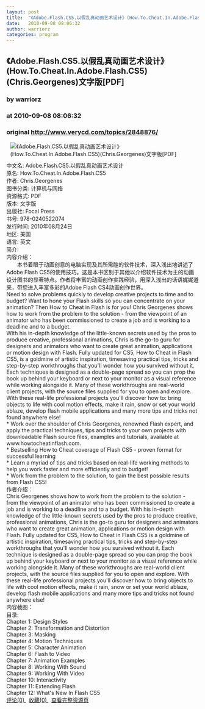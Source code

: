 ```yaml
---
layout: post
title:  "《Adobe.Flash.CS5.以假乱真动画艺术设计》(How.To.Cheat.In.Adobe.Flash.CS5)(Chris.Georgenes)文字版[PDF]"
date:   2010-09-08 08:06:32
author: warriorz
categories: program
---
```


## 《Adobe.Flash.CS5.以假乱真动画艺术设计》(How.To.Cheat.In.Adobe.Flash.CS5)(Chris.Georgenes)文字版[PDF]
### by warriorz
### at 2010-09-08 08:06:32
### original <http://www.verycd.com/topics/2848876/>

<img src="http://image-7.verycd.com/6064cb7b1aa589068b2107f10714651e35522(280x)/thumb.jpg" alt="《Adobe.Flash.CS5.以假乱真动画艺术设计》(How.To.Cheat.In.Adobe.Flash.CS5)(Chris.Georgenes)文字版[PDF]" style="float:right;padding:0 0 10px 10px">
				中文名: Adobe.Flash.CS5.以假乱真动画艺术设计<br>原名: How.To.Cheat.In.Adobe.Flash.CS5<br>作者: Chris.Georgenes<br>图书分类: 计算机与网络<br>资源格式: PDF<br>版本: 文字版<br>出版社: Focal Press<br>书号: 978-0240522074<br>发行时间: 2010年08月24日<br>地区: 美国<br>语言: 英文<br>简介:         <br>内容介绍：<br>　　本书着眼于动画创意的电脑实现及其所需酫的软件技术，深入浅出地讲述了Adobe Flash CS5的使用技巧。这是本书区别于其他以介绍软件技术为主的动画设计图书的显著特点。作者将丰富的动画创作实践经验，用深入浅出的话语娓娓道来，带您进入丰富多彩的Adobe Flash CS4动画创作世界。<br>Need to solve problems quickly to develop creative projects to time and to budget? Want to hone your Flash skills so you can concentrate on your animation? Then How to Cheat in Flash is for you! Chris Georgenes shows how to work from the problem to the solution - from the viewpoint of an animator who has been commissioned to create a job and is working to a deadline and to a budget.<br>With his in-depth knowledge of the little-known secrets used by the pros to produce creative, professional animations, Chris is the go-to guru for designers and animators who want to create great animation, applications or motion design with Flash. Fully updated for CS5, How to Cheat in Flash CS5, is a goldmine of artistic inspiration, timesaving practical tips, tricks and step-by-step workthroughs that you'll wonder how you survived without it.<br>Each techniques is designed as a double-page spread so you can prop the book up behind your keyboard or next to your monitor as a visual reference while working alongside it. Many of these workthroughs are real-world client projects, with the source files supplied for you to open and explore. With these real-life professional projects you'll discover how to: bring objects to life with cool motion effects, make it rain, snow or set your world ablaze, develop flash mobile applications and many more tips and tricks not found anywhere else!<br>* Work over the shoulder of Chris Georgenes, renowned Flash expert, and apply the practical techniques, tips and tricks to your own projects with downloadable Flash source files, examples and tutorials, available at www.howtocheatinflash.com.<br>* Bestselling How to Cheat coverage of Flash CS5 - proven format for successful learning<br>* Learn a myriad of tips and tricks based on real-life working methods to help you work faster and more efficiently and to budget!<br>* Work from the problem to the solution, to gain the best possible results from Flash CS5!<br>作者介绍：<br>Chris Georgenes shows how to work from the problem to the solution - from the viewpoint of an animator who has been commissioned to create a job and is working to a deadline and to a budget. With his in-depth knowledge of the little-known secrets used by the pros to produce creative, professional animations, Chris is the go-to guru for designers and animators who want to create great animation, applications or motion design with Flash. Fully updated for CS5, How to Cheat in Flash CS5 is a goldmine of artistic inspiration, timesaving practical tips, tricks and step-by-step workthroughs that you'll wonder how you survived without it. Each technique is designed as a double-page spread so you can prop the book up behind your keyboard or next to your monitor as a visual reference while working alongside it. Many of these workthroughs are real-world client projects, with the source files supplied for you to open and explore. With these real-life professional projects you'll discover how to bring objects to life with cool motion effects, make it rain, snow or set your world ablaze, develop flash mobile applications and many more tips and tricks not found anywhere else!<br>内容截图：<br>目录: <br>        Chapter 1: Design Styles<br>Chapter 2: Transformation and Distortion<br>Chapter 3: Masking<br>Chapter 4: Motion Techniques<br>Chapter 5: Character Animation<br>Chapter 6: Flash to Video<br>Chapter 7: Animation Examples<br>Chapter 8: Working With Sound<br>Chapter 9: Working With Video<br>Chapter 10: Interactivity<br>Chapter 11: Extending Flash<br>Chapter 12: What's New In Flash CS5        <br><a href="http://www.verycd.com/topics/2848876/#theCom">评论(0) </a>  <a href="http://www.verycd.com/topics/2848876/">收藏(0) </a>  <a href="http://www.verycd.com/topics/2848876/">查看完整资源页</a><br>